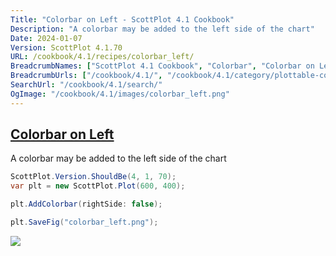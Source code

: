 ```yaml
---
Title: "Colorbar on Left - ScottPlot 4.1 Cookbook"
Description: "A colorbar may be added to the left side of the chart"
Date: 2024-01-07
Version: ScottPlot 4.1.70
URL: /cookbook/4.1/recipes/colorbar_left/
BreadcrumbNames: ["ScottPlot 4.1 Cookbook", "Colorbar", "Colorbar on Left"]
BreadcrumbUrls: ["/cookbook/4.1/", "/cookbook/4.1/category/plottable-colorbar", "/cookbook/4.1/recipes/colorbar_left/"]
SearchUrl: "/cookbook/4.1/search/"
OgImage: "/cookbook/4.1/images/colorbar_left.png"
---
```


<h2><a id='colorbar-on-left' href='/cookbook/4.1/recipes/colorbar_left/'>Colorbar on Left</a></h2>

A colorbar may be added to the left side of the chart

```cs
ScottPlot.Version.ShouldBe(4, 1, 70);
var plt = new ScottPlot.Plot(600, 400);

plt.AddColorbar(rightSide: false);

plt.SaveFig("colorbar_left.png");
```

<img src='../../images/colorbar_left.png' class='d-block mx-auto my-5' />


